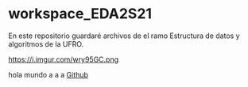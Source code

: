 # workspace_EDA2S21

<link>

En este repositorio guardaré archivos de el ramo Estructura de datos y algoritmos de la UFRO.

https://i.imgur.com/wry95GC.png

hola mundo a a a
[Github](https://i.imgur.com/wry95GC.png)